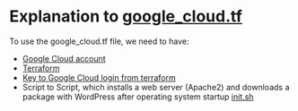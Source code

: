 # Explanation to [google_cloud.tf](task4/google_cloud.tf)

To use the google_cloud.tf file,  we need to have:
- [Google Cloud account](https://cloud.google.com/)
- [Terraform](https://developer.hashicorp.com/terraform)
- [Key to Google Cloud login from terraform](https://cloud.google.com/sdk/gcloud/reference/auth/application-default/login)
- Script to Script, which installs a web server (Apache2) and downloads a package with WordPress after operating system startup [init.sh](task4/init.sh)
